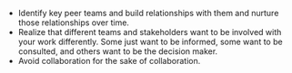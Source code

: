 * Identify key peer teams and build relationships with them and nurture those relationships over time. 
* Realize that different teams and stakeholders want to be involved with your work differently. Some just want to be informed, some want to be consulted, and others want to be the decision maker.
* Avoid collaboration for the sake of collaboration. 